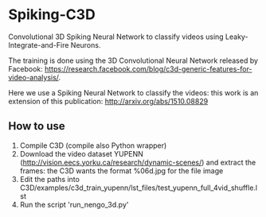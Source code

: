 # Spiking-C3D
Convolutional 3D Spiking Neural Network to classify videos using Leaky-Integrate-and-Fire Neurons.

The training is done using the 3D Convolutional Neural Network released by Facebook: https://research.facebook.com/blog/c3d-generic-features-for-video-analysis/.

Here we use a Spiking Neural Network to classify the videos: this work is an extension of this publication: http://arxiv.org/abs/1510.08829

## How to use
1. Compile C3D (compile also Python wrapper)
2. Download the video dataset YUPENN (http://vision.eecs.yorku.ca/research/dynamic-scenes/) and extract the frames: the C3D wants the format %06d.jpg for the file image
3. Edit the paths into C3D/examples/c3d_train_yupenn/lst_files/test_yupenn_full_4vid_shuffle.lst
4. Run the script 'run_nengo_3d.py'   
